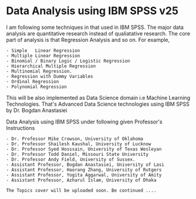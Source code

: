 # Data Analysis using IBM SPSS v25

I am following some techniques in that used in IBM SPSS.
The major data analysis are quantitative research instead of qualiatative research.
The core part of analysis is that Regression Analysis and so on. For example,

    - Simple   Linear Regression
    - Multiple Linear Regression
    - Binomial / Binary Logic / Logistic Regression
    - Hierarchical Multiple Regression
    - Multinomial Regression.
    - Regression with Dummy Variables
    - Ordinal Regression
    - Polynomial Regression

This will be also implemented as Data Science domain i.e Machine Learning Technologies. 
That's Advanced Data Science technologies using IBM SPSS by Dr. Bogdan Anastasiei


Data Analysis using IBM SPSS under following given Professor's Instructions

	- Dr. Professor Mike Crowson, University of Oklahoma
	- Dr. Professor Shailesh Kaushal, University of Lucknow
	- Dr. Professor Syed Hosssain, University of Texas Wesleyan 
	- Dr. Professor Todd Daniel, Missouri State University
	- Dr. Professor Andy Field, University of Sussex.	
	- Assistant Professor, Bogdan Anastasiei, University of Lasi
	- Assistant Professor, Haorang Zhang, University of Rutgers
	- Assistant Professor, Yogita Aggarwal, University of Amity
	- Assistant Professor, Azharul Islam, University of Dhaka	

	The Topics cover will be uploaded soon. Be continued ....
															

										

